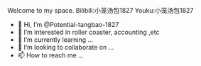 Welcome to my space.
Bilibili:小笼汤包1827
Youku:小笼汤包1827


- 👋 Hi, I’m @Potential-tangbao-1827
- 👀 I’m interested in roller coaster, accounting ,etc
- 🌱 I’m currently learning ...
- 💞️ I’m looking to collaborate on ...
- 📫 How to reach me ...

<!---
Potential-tangbao-1827/Potential-tangbao-1827 is a ✨ special ✨ repository because its `README.md` (this file) appears on your GitHub profile.
You can click the Preview link to take a look at your changes.
--->
